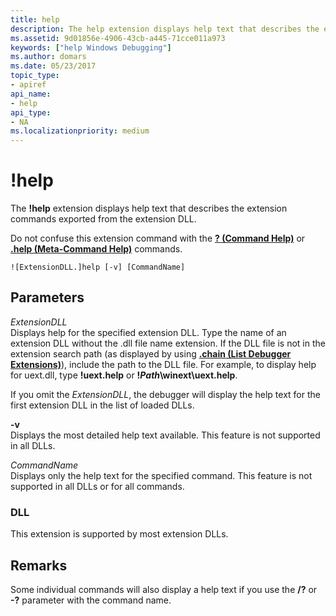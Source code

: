 ```yaml
---
title: help
description: The help extension displays help text that describes the extension commands exported from the extension DLL.
ms.assetid: 9d01856e-4906-43cb-a445-71cce011a973
keywords: ["help Windows Debugging"]
ms.author: domars
ms.date: 05/23/2017
topic_type:
- apiref
api_name:
- help
api_type:
- NA
ms.localizationpriority: medium
---
```


# !help


The **!help** extension displays help text that describes the extension commands exported from the extension DLL.

Do not confuse this extension command with the [**? (Command Help)**](---command-help-.md) or [**.help (Meta-Command Help)**](-help--meta-command-help-.md) commands.

```dbgcmd
![ExtensionDLL.]help [-v] [CommandName] 
```

## <span id="ddk__help_dbg"></span><span id="DDK__HELP_DBG"></span>Parameters


<span id="_______ExtensionDLL______"></span><span id="_______extensiondll______"></span><span id="_______EXTENSIONDLL______"></span> *ExtensionDLL*   
Displays help for the specified extension DLL. Type the name of an extension DLL without the .dll file name extension. If the DLL file is not in the extension search path (as displayed by using [**.chain (List Debugger Extensions)**](-chain--list-debugger-extensions-.md)), include the path to the DLL file. For example, to display help for uext.dll, type **!uext.help** or **!***Path***\\winext\\uext.help**.

If you omit the *ExtensionDLL*, the debugger will display the help text for the first extension DLL in the list of loaded DLLs.

<span id="_______-v______"></span><span id="_______-V______"></span> **-v**   
Displays the most detailed help text available. This feature is not supported in all DLLs.

<span id="_______CommandName______"></span><span id="_______commandname______"></span><span id="_______COMMANDNAME______"></span> *CommandName*   
Displays only the help text for the specified command. This feature is not supported in all DLLs or for all commands.

### <span id="DLL"></span><span id="dll"></span>DLL

This extension is supported by most extension DLLs.

Remarks
-------

Some individual commands will also display a help text if you use the **/?** or **-?** parameter with the command name.

 

 





